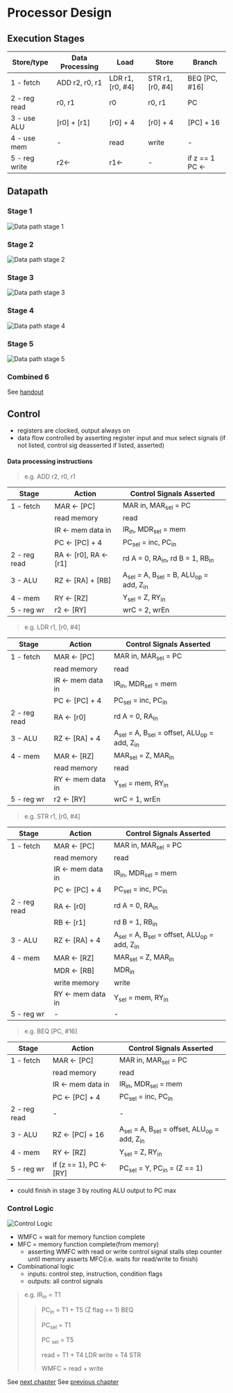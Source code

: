 Processor Design
=====================

Execution Stages
-------------------

| Store/type    | Data Processing | Load             | Store            | Branch          |
|---------------|-----------------|------------------|------------------|-----------------|
| 1 - fetch     | ADD r2, r0, r1  | LDR r1, [r0, #4] | STR r1, [r0, #4] | BEQ [PC, #16]   |
| 2 - reg read  | r0, r1          | r0               | r0, r1           | PC              |
| 3 - use ALU   | [r0] + [r1]     | [r0] + 4         | [r0] + 4         | [PC] + 16       |
| 4 - use mem   | -               | read             | write            | -               |
| 5 - reg write | r2<-            | r1<-             | -                | if z == 1 PC <- |

Datapath
----------------------

### Stage 1

![Data path stage 1][stage_1_datapath]

### Stage 2

![Data path stage 2][stage_2_datapath]

### Stage 3

![Data path stage 3][stage_3_datapath]

### Stage 4

![Data path stage 4][stage_4_datapath]

### Stage 5

![Data path stage 5][stage_5_datapath]

### Combined 6

See [handout][datapath_handout]

Control
---------------------

* registers are clocked, output always on
* data flow controlled by asserting register input and mux select signals (if not listed, control sig deasserted if listed, asserted)

####  Data processing instructions

> e.g. ADD r2, r0, r1

| Stage        | Action                 | Control Signals Asserted             |
|--------------|------------------------|--------------------------------------|
| 1 - fetch    | MAR <- [PC]            | MAR in, MAR<sub>sel</sub> = PC                  |
|              | read memory            | read                                 |
|              | IR <- mem data in      | IR<sub>in</sub>, MDR<sub>sel</sub> = mem                   |
|              | PC <- [PC] + 4         | PC<sub>sel</sub> = inc, PC<sub>in</sub>                    |
| 2 - reg read | RA <- [r0], RA <- [r1] | rd A = 0, RA<sub>in</sub>, rd B = 1, RB<sub>in</sub>       |
| 3 - ALU      | RZ <- [RA] + [RB]      | A<sub>sel</sub> = A, B<sub>sel</sub> = B, ALU<sub>op</sub> = add, Z<sub>in</sub> |
| 4 - mem      | RY <- [RZ]             | Y<sub>sel</sub> = Z, RY<sub>in</sub>                       |
| 5 - reg wr   | r2 <- [RY]             |  wrC = 2, wrEn                       |

> e.g. LDR r1, [r0, #4]

| Stage        | Action                 | Control Signals Asserted             |
|--------------|------------------------|--------------------------------------|
| 1 - fetch    | MAR <- [PC]            | MAR in, MAR<sub>sel</sub> = PC       |
|              | read memory            | read                                 |
|              | IR <- mem data in      | IR<sub>in</sub>, MDR<sub>sel</sub> = mem|
|              | PC <- [PC] + 4         | PC<sub>sel</sub> = inc, PC<sub>in</sub> |
| 2 - reg read | RA <- [r0]             | rd A = 0, RA<sub>in</sub>            |
| 3 - ALU      | RZ <- [RA] + 4         | A<sub>sel</sub> = A, B<sub>sel</sub> = offset, ALU<sub>op</sub> = add, Z<sub>in</sub> |
| 4 - mem      | MAR <- [RZ]            | MAR<sub>sel</sub> = Z, MAR<sub>in</sub>|
|              | read memory            | read                                  |
|              | RY <- mem data in      | Y<sub>sel</sub> = mem, RY<sub>in</sub>|
| 5 - reg wr   | r2 <- [RY]             | wrC = 1, wrEn                                      |

> e.g. STR r1, [r0, #4]

| Stage        | Action                 | Control Signals Asserted             |
|--------------|------------------------|--------------------------------------|
| 1 - fetch    | MAR <- [PC]            | MAR in, MAR<sub>sel</sub> = PC       |
|              | read memory            | read                                 |
|              | IR <- mem data in      | IR<sub>in</sub>, MDR<sub>sel</sub> = mem|
|              | PC <- [PC] + 4         | PC<sub>sel</sub> = inc, PC<sub>in</sub> |
| 2 - reg read | RA <- [r0]             | rd A = 0, RA<sub>in</sub>            |
|              | RB <- [r1]             | rd B = 1, RB<sub>in</sub>            |
| 3 - ALU      | RZ <- [RA] + 4         | A<sub>sel</sub> = A, B<sub>sel</sub> = offset, ALU<sub>op</sub> = add, Z<sub>in</sub> |
| 4 - mem      | MAR <- [RZ]            | MAR<sub>sel</sub> = Z, MAR<sub>in</sub>|
|              | MDR <- [RB]            | MDR<sub>in</sub>                     |
|              | write memory           | write                                |
|              | RY <- mem data in      | Y<sub>sel</sub> = mem, RY<sub>in</sub>|
| 5 - reg wr   | -                      | -                                     |

> e.g. BEQ [PC, #16]

| Stage        | Action                 | Control Signals Asserted             |
|--------------|------------------------|--------------------------------------|
| 1 - fetch    | MAR <- [PC]            | MAR in, MAR<sub>sel</sub> = PC       |
|              | read memory            | read                                 |
|              | IR <- mem data in      | IR<sub>in</sub>, MDR<sub>sel</sub> = mem|
|              | PC <- [PC] + 4         | PC<sub>sel</sub> = inc, PC<sub>in</sub> |
| 2 - reg read | -                      | -                                    |
| 3 - ALU      | RZ <- [PC] + 16        | A<sub>sel</sub> = A, B<sub>sel</sub> = offset, ALU<sub>op</sub> = add, Z<sub>in</sub> |
| 4 - mem      | RY <- [RZ]             | Y<sub>sel</sub> = Z, RY<sub>in</sub>|
| 5 - reg wr   | if (z == 1), PC <- [RY]| PC<sub>sel</sub> = Y, PC<sub>in</sub> = (Z == 1)|

* could finish in stage 3 by routing ALU output to PC max

### Control Logic

![Control Logic][control_logic]

* WMFC = wait for memory function complete
* MFC = memory function complete(from memory)
  * asserting WMFC with read or write control signal stalls step counter until memory asserts MFC(i.e. waits for read/write to finish)
* Combinational logic
  * inputs: control step, instruction, condition flags
  * outputs: all control signals

> e.g. IR<sub>in</sub> = T1
>>
>>  PC<sub>in</sub> = T1 + T5 (Z flag == 1) BEQ
>>
>> PC<sub>sel</sub> = T1
>>
>> PC <sub>sel</sub> = T5
>>
>> read = T1 + T4 LDR
>> write = T4 STR
>>
>> WMFC = read + write

See [next chapter][8_pipelining]
See [previous chapter][6_cache]
<!-- IDs of images -->
[stage_1_datapath]: ./img/stage_1_datapath.png
[stage_2_datapath]: ./img/stage_2_datapath.png
[stage_3_datapath]: ./img/stage_3_datapath.png
[stage_4_datapath]: ./img/stage_4_datapath.png
[stage_5_datapath]: ./img/stage_5_datapath.png
[control_logic]: ./img/control_logic.png

[datapath_handout]: ./docs/processor.pdf
[8_pipelining]: ./8_pipelining.html
[6_cache]: ./6_cache.html
